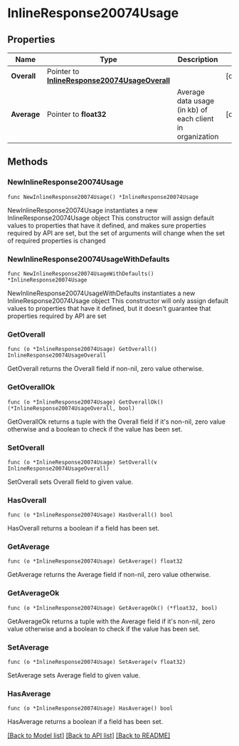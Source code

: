 # InlineResponse20074Usage

## Properties

Name | Type | Description | Notes
------------ | ------------- | ------------- | -------------
**Overall** | Pointer to [**InlineResponse20074UsageOverall**](InlineResponse20074UsageOverall.md) |  | [optional] 
**Average** | Pointer to **float32** | Average data usage (in kb) of each client in organization | [optional] 

## Methods

### NewInlineResponse20074Usage

`func NewInlineResponse20074Usage() *InlineResponse20074Usage`

NewInlineResponse20074Usage instantiates a new InlineResponse20074Usage object
This constructor will assign default values to properties that have it defined,
and makes sure properties required by API are set, but the set of arguments
will change when the set of required properties is changed

### NewInlineResponse20074UsageWithDefaults

`func NewInlineResponse20074UsageWithDefaults() *InlineResponse20074Usage`

NewInlineResponse20074UsageWithDefaults instantiates a new InlineResponse20074Usage object
This constructor will only assign default values to properties that have it defined,
but it doesn't guarantee that properties required by API are set

### GetOverall

`func (o *InlineResponse20074Usage) GetOverall() InlineResponse20074UsageOverall`

GetOverall returns the Overall field if non-nil, zero value otherwise.

### GetOverallOk

`func (o *InlineResponse20074Usage) GetOverallOk() (*InlineResponse20074UsageOverall, bool)`

GetOverallOk returns a tuple with the Overall field if it's non-nil, zero value otherwise
and a boolean to check if the value has been set.

### SetOverall

`func (o *InlineResponse20074Usage) SetOverall(v InlineResponse20074UsageOverall)`

SetOverall sets Overall field to given value.

### HasOverall

`func (o *InlineResponse20074Usage) HasOverall() bool`

HasOverall returns a boolean if a field has been set.

### GetAverage

`func (o *InlineResponse20074Usage) GetAverage() float32`

GetAverage returns the Average field if non-nil, zero value otherwise.

### GetAverageOk

`func (o *InlineResponse20074Usage) GetAverageOk() (*float32, bool)`

GetAverageOk returns a tuple with the Average field if it's non-nil, zero value otherwise
and a boolean to check if the value has been set.

### SetAverage

`func (o *InlineResponse20074Usage) SetAverage(v float32)`

SetAverage sets Average field to given value.

### HasAverage

`func (o *InlineResponse20074Usage) HasAverage() bool`

HasAverage returns a boolean if a field has been set.


[[Back to Model list]](../README.md#documentation-for-models) [[Back to API list]](../README.md#documentation-for-api-endpoints) [[Back to README]](../README.md)


